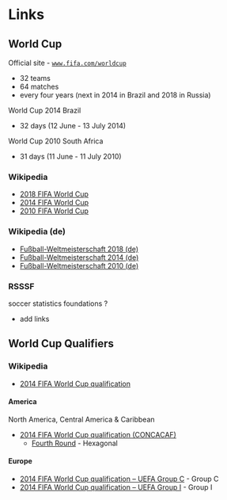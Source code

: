 # Links

## World Cup

Official site - [`www.fifa.com/worldcup`](http://www.fifa.com/worldcup)

- 32 teams
- 64 matches
- every four years (next in 2014 in Brazil and 2018 in Russia)


World Cup 2014 Brazil

- 32 days (12 June - 13 July 2014)


World Cup 2010 South Africa

- 31 days (11 June - 11 July 2010)


### Wikipedia

- [2018 FIFA World Cup](http://en.wikipedia.org/wiki/2018_FIFA_World_Cup)
- [2014 FIFA World Cup](http://en.wikipedia.org/wiki/2014_FIFA_World_Cup)
- [2010 FIFA World Cup](http://en.wikipedia.org/wiki/2010_FIFA_World_Cup)

### Wikipedia (de)

- [Fußball-Weltmeisterschaft 2018 (de)](http://de.wikipedia.org/wiki/Fußball-Weltmeisterschaft_2018)
- [Fußball-Weltmeisterschaft 2014 (de)](http://de.wikipedia.org/wiki/Fußball-Weltmeisterschaft_2014)
- [Fußball-Weltmeisterschaft 2010 (de)](http://de.wikipedia.org/wiki/Fußball-Weltmeisterschaft_2010)

### RSSSF

soccer statistics foundations ?

- add links



## World Cup Qualifiers

### Wikipedia

- [2014 FIFA World Cup qualification](http://en.wikipedia.org/wiki/2014_FIFA_World_Cup_qualification)
 

#### America

North America, Central America & Caribbean

- [2014 FIFA World Cup qualification (CONCACAF)](http://en.wikipedia.org/wiki/2014_FIFA_World_Cup_qualification_(CONCACAF))
    - [Fourth Round](http://en.wikipedia.org/wiki/2014_FIFA_World_Cup_qualification_–_CONCACAF_Fourth_Round) - Hexagonal


#### Europe

- [2014 FIFA World Cup qualification – UEFA Group C](http://en.wikipedia.org/wiki/2014_FIFA_World_Cup_qualification_–_UEFA_Group_C) - Group C
- [2014 FIFA World Cup qualification – UEFA Group I](http://en.wikipedia.org/wiki/2014_FIFA_World_Cup_qualification_–_UEFA_Group_I) - Group I


